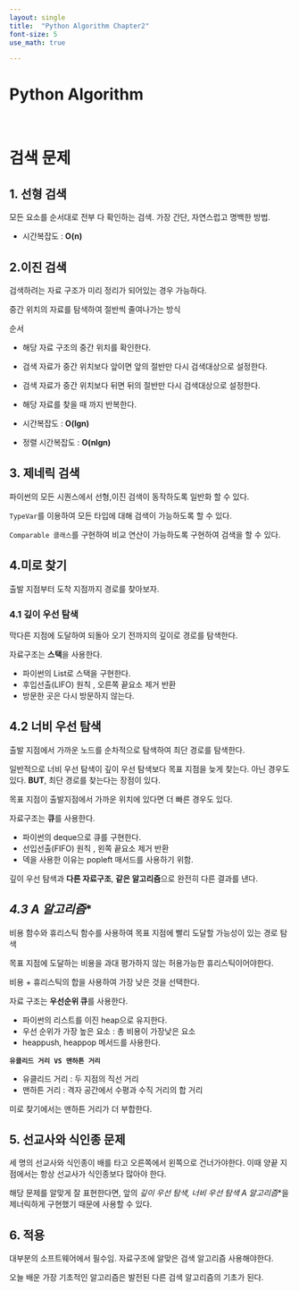 ```yaml
---
layout: single
title:  "Python Algorithm Chapter2"
font-size: 5
use_math: true

---
```

# Python Algorithm

<br/>

# **검색 문제**

## **1. 선형 검색**

모든 요소를 순서대로 전부 다 확인하는 검색. 가장 간단, 자연스럽고 명백한 방법.

* 시간복잡도 : **O(n)**

## **2.이진 검색**

검색하려는 자료 구조가 미리 정리가 되어있는 경우 가능하다. 

중간 위치의 자료를 탐색하여 절반씩 줄여나가는 방식

순서 
* 해당 자료 구조의 중간 위치를 확인한다.
* 검색 자료가 중간 위치보다 앞이면 앞의 절반만 다시 검색대상으로 설정한다.
* 검색 자료가 중간 위치보다 뒤면 뒤의 절반만 다시 검색대상으로 설정한다.
* 해당 자료를 찾을 때 까지 반복한다.


* 시간복잡도 : **O(lgn)**
* 정렬 시간복잡도 : **O(nlgn)**

## **3. 제네릭 검색**

파이썬의 모든 시퀀스에서 선형,이진 검색이 동작하도록 일반화 할 수 있다.

`TypeVar`를 이용하여 모든 타입에 대해 검색이 가능하도록 할 수 있다.

`Comparable 클래스`를 구현하여 비교 연산이 가능하도록 구현하여 검색을 할 수 있다.

## **4.미로 찾기**

출발 지점부터 도착 지점까지 경로를 찾아보자. 

### **4.1 깊이 우선 탐색**

막다른 지점에 도달하여 되돌아 오기 전까지의 깊이로 경로를 탐색한다.


자료구조는 **스택**을 사용한다.

* 파이썬의 List로 스택을 구현한다.
* 후입선출(LIFO) 원칙 , 오른쪽 끝요소 제거 반환
* 방문한 곳은 다시 방문하지 않는다.


## **4.2 너비 우선 탐색**


출발 지점에서 가까운 노드를 순차적으로 탐색하여 최단 경로를 탐색한다.

일반적으로 너비 우선 탐색이 깊이 우선 탐색보다 목표 지점을 늦게 찾는다. 아닌 경우도 있다.
**BUT**, 최단 경로를 찾는다는 장점이 있다.

목표 지점이 출발지점에서 가까운 위치에 있다면 더 빠른 경우도 있다.

자료구조는 **큐**를 사용한다.
* 파이썬의 deque으로 큐를 구현한다.
* 선입선출(FIFO) 원칙 , 왼쪽 끝요소 제거 반환
* 덱을 사용한 이유는 popleft 매서드를 사용하기 위함.

깊이 우선 탐색과 **다른 자료구조**, **같은 알고리즘**으로 완전히 다른 결과를 낸다.

## **4.3 A* 알고리즘**

비용 함수와 휴리스틱 함수를 사용하여 목표 지점에 빨리 도달할 가능성이 있는 경로 탐색

목표 지점에 도달하는 비용을 과대 평가하지 않는 허용가능한 휴리스틱이어야한다.

비용 + 휴리스틱의 합을 사용하여 가장 낮은 것을 선택한다.


자료 구조는 **우선순위 큐**를 사용한다.
* 파이썬의 리스트를 이진 heap으로 유지한다.
* 우선 순위가 가장 높은 요소 : 총 비용이 가장낮은 요소
* heappush, heappop 메서드를 사용한다.

**`유클리드 거리 VS 맨하튼 거리`**
* 유클리드 거리 : 두 지점의 직선 거리 
* 맨하튼 거리 : 격자 공간에서 수평과 수직 거리의 합 거리

미로 찾기에서는 맨하튼 거리가 더 부합한다.

## **5. 선교사와 식인종 문제**
 

세 명의 선교사와 식인종이 배를 타고 오른쪽에서 왼쪽으로 건너가야한다. 이때 양끝 지점에서는 항상 선교사가 식인종보다 많아야 한다.


해당 문제를 알맞게 잘 표현한다면, 앞의 **깊이 우선 탐색, 너비 우선 탐색 A* 알고리즘**을 제너릭하게 구현했기 때문에 사용할 수 있다.

## **6. 적용**

대부분의 소프트웨어에서 필수임. 자료구조에 알맞은 검색 알고리즘 사용해야한다.


오늘 배운 가장 기초적인 알고리즘은 발전된 다른 검색 알고리즘의 기초가 된다.
